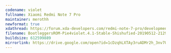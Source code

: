 ```yaml
---
codename: violet
fullname: Xiaomi Redmi Note 7 Pro
maintainer: merothh
newformat: true
xdathread: https://forum.xda-developers.com/redmi-note-7-pro/development/rom-bootleggersrom-4-1-stable-violet-t3926848
filename: BootleggersROM-Pie4violet.4.1-Stable-Shishufied-20190512-212926.zip
buildsize: 612599889
mirrorlink: https://drive.google.com/open?id=1cDzqhLXTAy3ruADMr2h_3nv7UL4zNFaR
---
```

